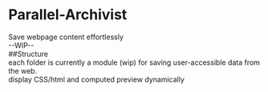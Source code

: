 # Parallel-Archivist
Save webpage content effortlessly <br />
--WIP-- <br /> 
##Structure <br />
each folder is currently a module (wip) for saving user-accessible data from the web. <br />
display CSS/html and computed preview dynamically <br />

